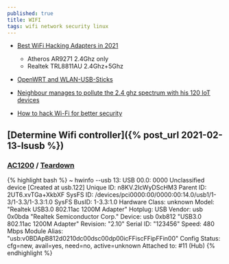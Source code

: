 ```yaml
---
published: true
title: WIFI
tags: wifi network security linux
---
```

- [Best WiFi Hacking Adapters in 2021](https://www.youtube.com/watch?v=5MOsY3VNLK8)
	- Atheros AR9271	2.4Ghz only
    - Realtek TRL8811AU 2.4Ghz+5Ghz
- [OpenWRT and WLAN-USB-Sticks](https://technicalexperiments.wordpress.com/2016/02/09/openwrt-and-wlan-usb-sticks-work-in-progress/)

- [Neighbour manages to pollute the 2.4 ghz spectrum with his 120 IoT devices](https://news.ycombinator.com/item?id=26870536)

- [How to hack Wi-Fi for better security](https://www.networkworld.com/article/2187861/security-how-to-hack-your-own-wi-fi-network.html)

## [Determine Wifi controller]({% post_url 2021-02-13-lsusb %})

### [AC1200](https://www.amazon.fr/gp/product/B087BYQMFD/ref=ppx_yo_dt_b_asin_image_o00_s00?ie=UTF8&psc=1) / [Teardown](https://goughlui.com/2018/03/15/review-teardown-unbranded-ac1200-dual-band-usb-3-0-wi-fi-adapter/)
{% highlight bash %}
~ hwinfo --usb
13: USB 00.0: 0000 Unclassified device
  [Created at usb.122]
  Unique ID: n8KV.2IcWyDScHM3
  Parent ID: 2UT6.xvTGa+XkbXF
  SysFS ID: /devices/pci0000:00/0000:00:14.0/usb1/1-3/1-3.3/1-3.3:1.0
  SysFS BusID: 1-3.3:1.0
  Hardware Class: unknown
  Model: "Realtek USB3.0 802.11ac 1200M Adapter"
  Hotplug: USB
  Vendor: usb 0x0bda "Realtek Semiconductor Corp."
  Device: usb 0xb812 "USB3.0 802.11ac 1200M Adapter"
  Revision: "2.10"
  Serial ID: "123456"
  Speed: 480 Mbps
  Module Alias: "usb:v0BDApB812d0210dc00dsc00dp00icFFiscFFipFFin00"
  Config Status: cfg=new, avail=yes, need=no, active=unknown
  Attached to: #11 (Hub)
{% endhighlight %}

